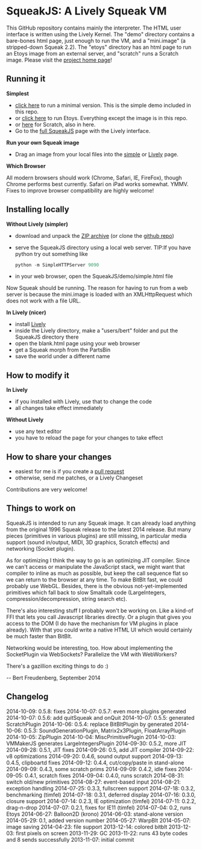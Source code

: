 SqueakJS: A Lively Squeak VM
============================

This GitHub repository contains mainly the interpreter. The HTML user interface is written using the Lively Kernel.
The "demo" directory contains a bare-bones html page, just enough to run the VM, and a "mini.image" (a stripped-down Squeak 2.2).
The "etoys" directory has an html page to run an Etoys image from an external server, and "scratch" runs a Scratch image.
Please visit the [project home page][homepage]!

Running it
----------
**Simplest**

* [click here][simple] to run a minimal version. This is the simple demo included in this repo.
* or [click here][etoys] to run Etoys. Everything except the image is in this repo.
* or [here][scratch] for Scratch, also in here.
* Go to the [full SqueakJS][full] page with the Lively interface.

**Run your own Squeak image**

* Drag an image from your local files into the [simple][simple] or [Lively][full] page.

**Which Browser**

All modern browsers should work (Chrome, Safari, IE, FireFox), though Chrome performs best currently. Safari on iPad works somewhat. YMMV.
Fixes to improve browser compatibility are highly welcome!


Installing locally
------------------
**Without Lively (simpler)**

* download and unpack the [ZIP archive][zip] (or clone the [github repo][repo])
* serve the SqueakJS directory using a local web server.
  TIP:If you have python try out something like
  ```python
  python -m SimpleHTTPServer 9090
  ```        
  
* in your web browser, open the SqueakJS/demo/simple.html file

Now Squeak should be running.
The reason for having to run from a web server is because the mini.image is loaded with an XMLHttpRequest which does not work with a file URL.

**In Lively (nicer)**

* install [Lively][lively]
* inside the Lively directory, make a "users/bert" folder and put the SqueakJS directory there
* open the blank.html page using your web browser
* get a Squeak morph from the PartsBin
* save the world under a different name 

How to modify it
----------------
**In Lively**

* if you installed with Lively, use that to change the code
* all changes take effect immediately

**Without Lively**

* use any text editor
* you have to reload the page for your changes to take effect

How to share your changes
-------------------------
* easiest for me is if you create a [pull request][pullreq]
* otherwise, send me patches, or a Lively Changeset

Contributions are very welcome! 

Things to work on
-----------------
SqueakJS is intended to run any Squeak image. It can already load anything from the original 1996 Squeak release to the latest 2014 release. But many pieces (primitives in various plugins) are still missing, in particular media support (sound in/output, MIDI, 3D graphics, Scratch effects) and networking (Socket plugin). 

As for optimizing I think the way to go is an optimizing JIT compiler. Since we can't access or manipulate the JavaScript stack, we might want that compiler to inline as much as possible, but keep the call sequence flat so we can return to the browser at any time. To make BitBlt fast, we could probably use WebGL. Besides, there is the obvious not-yet-implemented primitives which fall back to slow Smalltalk code (LargeIntegers, compression/decompression, string search etc).

There's also interesting stuff I probably won't be working on. Like a kind-of FFI that lets you call Javascript libraries directly. Or a plugin that gives you access to the DOM (I do have the mechanism for VM plugins in place already). With that you could write a native HTML UI which would certainly be much faster than BitBlt.

Networking would be interesting, too. How about implementing the SocketPlugin via WebSockets? Parallelize the VM with WebWorkers?

There's a gazillion exciting things to do :)

  --  Bert Freudenberg, September 2014

  [repo]:     https://github.com/bertfreudenberg/SqueakJS
  [homepage]: http://bertfreudenberg.github.io/SqueakJS/
  [simple]:   http://bertfreudenberg.github.io/SqueakJS/demo/simple.html
  [etoys]:    http://bertfreudenberg.github.io/SqueakJS/etoys/
  [scratch]:  http://bertfreudenberg.github.io/SqueakJS/scratch/
  [full]:     http://lively-web.org/users/bert/squeak.html
  [zip]:      https://github.com/bertfreudenberg/SqueakJS/archive/master.zip
  [lively]:   https://github.com/LivelyKernel/LivelyKernel
  [pullreq]:  https://help.github.com/articles/using-pull-requests


Changelog
---------
2014-10-09: 0.5.8: fixes
2014-10-07: 0.5.7: even more plugins generated
2014-10-07: 0.5.6: add quitSqueak and onQuit
2014-10-07: 0.5.5: generated ScratchPlugin
2014-10-06: 0.5.4: replace BitBltPlugin by generated
2014-10-06: 0.5.3: SoundGenerationPlugin, Matrix2x3Plugin, FloatArrayPlugin
2014-10-05: ZipPlugin
2014-10-04: MiscPrimitivePlugin
2014-10-03: VMMakerJS generates LargeIntegersPlugin
2014-09-30: 0.5.2, more JIT
2014-09-28: 0.5.1, JIT fixes
2014-09-26: 0.5, add JIT compiler
2014-09-22: v8 optimizations
2014-09-20: 0.4.6, sound output support
2014-09-13: 0.4.5, clipboartd fixes
2014-09-12: 0.4.4, cut/copy/paste in stand-alone
2014-09-09: 0.4.3, some scratch prims
2014-09-09: 0.4.2, idle fixes
2014-09-05: 0.4.1, scratch fixes
2014-09-04: 0.4.0, runs scratch
2014-08-31: switch old/new primitives
2014-08-27: event-based input
2014-08-21: exception handling
2014-07-25: 0.3.3, fullscreen support
2014-07-18: 0.3.2, benchmarking (timfel)
2014-07-18: 0.3.1, deferred display
2014-07-16: 0.3.0, closure support
2014-07-14: 0.2.3, IE optimization (timfel)
2014-07-11: 0.2.2, drag-n-drop
2014-07-07: 0.2.1, fixes for IE11 (timfel)
2014-07-04: 0.2, runs Etoys
2014-06-27: Balloon2D (krono)
2014-06-03: stand-alone version
2014-05-29: 0.1, added version number
2014-05-27: WarpBlt
2014-05-07: image saving
2014-04-23: file support
2013-12-14: colored bitblt
2013-12-03: first pixels on screen
2013-11-29: GC
2013-11-22: runs 43 byte codes and 8 sends successfully
2013-11-07: initial commit
